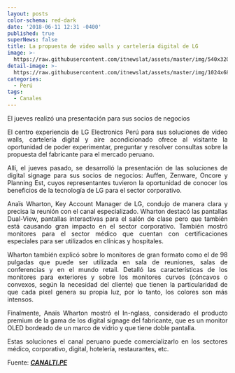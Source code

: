```yaml
---
layout: posts
color-schema: red-dark
date: '2018-06-11 12:31 -0400'
published: true
superNews: false
title: La propuesta de video walls y cartelería digital de LG
image: >-
  https://raw.githubusercontent.com/itnewslat/assets/master/img/540x320/CANAL-LG-p.jpg
detail-image: >-
  https://raw.githubusercontent.com/itnewslat/assets/master/img/1024x680/CANAL-LG-g.jpg
categories:
  - Perú
tags:
  - Canales
---
```

El jueves realizó una presentación para sus socios de negocios

<p style="text-align: justify;">El centro experiencia de LG Electronics Perú para sus soluciones de video walls, cartelería digital y aire acondicionado ofrece al visitante la oportunidad de poder experimentar, preguntar y resolver consultas sobre la propuesta del fabricante para el mercado peruano.</p> 

<p style="text-align: justify;">Allí, el jueves pasado, se desarrolló la presentación de las soluciones de digital signage para sus socios de negocios: Auffen, Zenware, Oncore y Planning Est, cuyos representantes tuvieron la oportunidad de conocer los beneficios de la tecnología de LG para el sector corporativo.</p>

<p style="text-align: justify;">Anaïs Wharton, Key Account Manager de LG, condujo de manera clara y precisa la reunión con el canal especializado. Wharton destacó las pantallas Dual-View, pantallas interactivas para el salón de clase pero que también está causando gran impacto en el sector corporativo. También mostró monitores para el sector médico que cuentan con certificaciones especiales para ser utilizados en clínicas y hospitales.</p>

<p style="text-align: justify;">Wharton también explicó sobre lo monitores de gran formato como el de 98 pulgadas que puede ser utilizada en sala de reuniones, salas de conferencias y en el mundo retail. Detalló las características de los monitores para exteriores y sobre los monitores curvos (cóncavos o convexos, según la necesidad del cliente) que tienen la particularidad de que cada pixel genera su propia luz, por lo tanto, los colores son más intensos.</p>

<p style="text-align: justify;">Finalmente, Anaïs Wharton mostró el In-nglass, considerado el producto premium de la gama de los digital signage del fabricante, que es un monitor OLED bordeado de un marco de vidrio y que tiene doble pantalla.</p>

<p style="text-align: justify;">Estas soluciones el canal peruano puede comercializarlo en los sectores médico, corporativo, digital, hotelería, restaurantes, etc.</p>

Fuente: [**_CANALTI.PE_**](http://www.canalti.pe/noticias/1440-la-propuesta-de-video-walls-y-carteleria-digital-de-lg)
